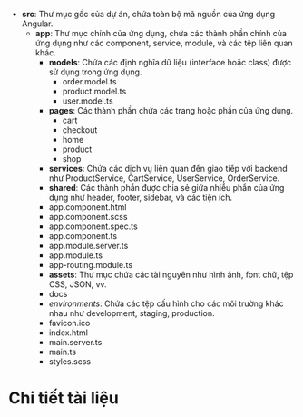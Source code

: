 - **src**: Thư mục gốc của dự án, chứa toàn bộ mã nguồn của ứng dụng Angular.
  - **app**: Thư mục chính của ứng dụng, chứa các thành phần chính của ứng dụng như các component, service, module, và các tệp liên quan khác.
      - **models**: Chứa các định nghĩa dữ liệu (interface hoặc class) được sử dụng trong ứng dụng.
        - order.model.ts
        - product.model.ts
        - user.model.ts
      - **pages**: Các thành phần chứa các trang hoặc phần của ứng dụng.
        - cart
        - checkout
        - home
        - product
        - shop
      - **services**: Chứa các dịch vụ liên quan đến giao tiếp với backend như ProductService, CartService, UserService, OrderService.
      - **shared**: Các thành phần được chia sẻ giữa nhiều phần của ứng dụng như header, footer, sidebar, và các tiện ích.
      - app.component.html
      - app.component.scss
      - app.component.spec.ts
      - app.component.ts
      - app.module.server.ts
      - app.module.ts
      - app-routing.module.ts
    - **assets**: Thư mục chứa các tài nguyên như hình ảnh, font chữ, tệp CSS, JSON, vv.
    - docs
    - *environments*: Chứa các tệp cấu hình cho các môi trường khác nhau như development, staging, production.
    - favicon.ico
    - index.html
    - main.server.ts
    - main.ts
    - styles.scss
 

# Chi tiết tài liệu
